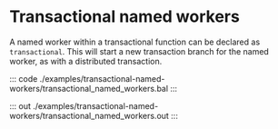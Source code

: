 # Transactional named workers

A named worker within a transactional function can be declared as `transactional`.
This will start a new transaction branch for the named worker, as with a distributed transaction.

::: code ./examples/transactional-named-workers/transactional_named_workers.bal :::

::: out ./examples/transactional-named-workers/transactional_named_workers.out :::